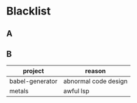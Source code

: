 # Blacklist
## A

## B
| project | reason |
| --- | --- |
| babel-generator | abnormal code design |
| metals | awful lsp |
